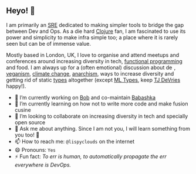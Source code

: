 ## Heyo! 👋

I am primarily an [SRE](https://en.wikipedia.org/wiki/Site_reliability_engineering) dedicated to making simpler tools to bridge the gap between Dev and Ops. As a die hard [Clojure](https://clojure.org/) fan, I am fascinated to use its power and simplicity to make infra simple too; a place where it is rarely seen but can be of immense value.

Mostly based in London, UK, I love to organise and attend meetups and conferences around increasing diversity in tech, [functional programming](https://en.wikipedia.org/wiki/Functional_programming) and food. I am always up for a (often emotional) discussion about [<img src="https://user-images.githubusercontent.com/5615588/219205995-8750a6eb-9486-4c1b-b4cb-ce28ad1d1c72.png" alt="demisexuality" width="22" height="14">](https://en.wikipedia.org/wiki/Demisexuality), [veganism](https://en.wikipedia.org/wiki/Veganism), [climate change](https://en.wikipedia.org/wiki/Climate_change), [anarchism](https://en.wikipedia.org/wiki/Anarchism), ways to increase diversity and getting rid of static [types](https://en.wikipedia.org/wiki/Type_system) altogether (except [ML Types](https://en.wikipedia.org/wiki/Hindley%E2%80%93Milner_type_system), keep [TJ DeVries](https://github.com/tjdevries) happy!).

- 🔭 I’m currently working on [Bob](https://bob-cd.github.io/) and co-maintain [Babashka](https://babashka.org/)
- 🌱 I’m currently learning on how not to write more code and make fusion cusine
- 👯 I’m looking to collaborate on increasing diversity in tech and specially open source
- 💬 Ask me about anything. Since I am not you, I will learn something from you too! 🤗
- 📫 How to reach me: `@lispyclouds` on the internet
- 😄 Pronouns: `Yes`
- ⚡ Fun fact: _To err is human, to automatically propagate the err everywhere is DevOps._

